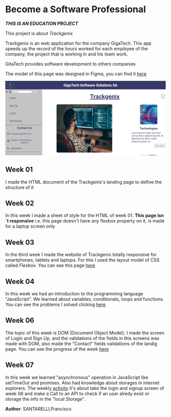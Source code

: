 # Become a Software Professional

***THIS IS AN EDUCATION PROJECT***

This project is about *Trackgenix*

Trackgenix is an web application for the company GigaTech. This app speeds up the record of the hours worked for each employee of the company, the project that is working in and his team work.

GitaTech provides software development to others companies

The model of this page was designed in Figma, you can find it [here](https://www.figma.com/file/nNTIPd7HwRNBoqBnlLO4Vl/UI-kit-RR-(BaSP)-B?node-id=1275%3A5438)

![](Semana-06/assets/landing.png)


## Week 01
I made the HTML document of the Trackgenix's landing page to define the structure of it

## Week 02
In this week I made a sheet of style for the HTML of week 01. **This page isn´t responsive** i.e. this page doesn't have any flexbox property on it, is made for a laptop screen only

## Week 03
In the third week I made the website of Trackgenix totally responsive for smartphones, tablets and laptops. For this I used the layout model of CSS called *Flexbox*. You can see this page [here](https://franciscosantar.github.io/BaSP-A2022-Etapa-1/Semana-03/index.html)

## Week 04
In this week we had an introduction to the programming language "JavaScript". We learned about variables, conditionals, loops and functions. You can see the problems I solved clicking [here](https://franciscosantar.github.io/BaSP-A2022-Etapa-1/Semana-04/index.html)

## Week 06
The topic of this week is DOM (Document Object Model). I made the screen of Login and Sign Up, and the validations of the fields in this screens was made with DOM, also made the "Contact" fields validations of the landig page. You can see the progress of the week [here](https://franciscosantar.github.io/BaSP-A2022-Etapa-1/Semana-06/views/index.html)

## Week 07
In this week we learned "asynchronous" operation in JavaScript like setTimeOut and promises. Also had knowledge about storages in internet explorers. The weekly [activity](https://franciscosantar.github.io/BaSP-A2022-Etapa-1/Semana-07/views/index.html) it's about take the login and signup screen of week 06 and make a Call to an API to check if an user alredy exist or storage the info in the "local Storage".

**Author**: SANTARELLI,Francisco

